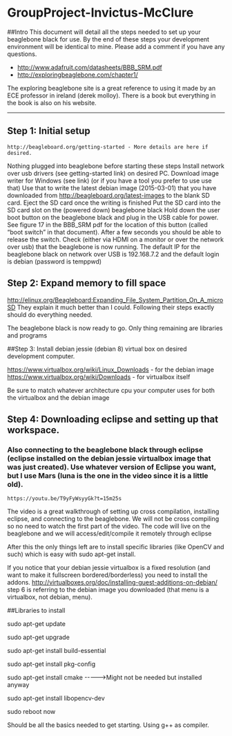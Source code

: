 # GroupProject-Invictus-McClure
##Intro
This document will detail all the steps needed to set up your beaglebone black for use. By the end of these steps your development environment will be identical to mine. Please add a comment if you have any questions.

- http://www.adafruit.com/datasheets/BBB_SRM.pdf
- http://exploringbeaglebone.com/chapter1/

The exploring beaglebone site is a great reference to using it made by an ECE professor in ireland (derek molloy). There is a book but everything in the book is also on his website.

----------------------------------------------------------------------------------------------------------------------------
## Step 1: Initial setup
	http://beagleboard.org/getting-started - More details are here if desired. 

Nothing plugged into beaglebone before starting these steps
Install network over usb drivers (see getting-started link) on desired PC.
Download image writer for Windows (see link) (or if you have a tool you prefer to use use that)
Use that to write the latest debian image (2015-03-01) that you have downloaded from http://beagleboard.org/latest-images to the blank SD card.
Eject the SD card once the writing is finished
Put the SD card into the SD card slot on the (powered down) beaglebone black
Hold down the user boot button on the beaglebone black and plug in the USB cable for power. See figure 17 in the BBB_SRM pdf for the location of this button (called “boot switch” in that document).
After a few seconds you should be able to release the switch. Check (either via HDMI on a monitor or over the network over usb) that the beaglebone is now running. 
The default IP for the beaglebone black on network over USB is 192.168.7.2 and the default login is debian (password is temppwd)

## Step 2: Expand memory to fill space
http://elinux.org/Beagleboard:Expanding_File_System_Partition_On_A_microSD
They explain it much better than I could. Following their steps exactly should do everything needed.

The beaglebone black is now ready to go. Only thing remaining are libraries and programs

##Step 3: Install debian jessie (debian 8) virtual box on desired development computer.

https://www.virtualbox.org/wiki/Linux_Downloads - for the debian image
https://www.virtualbox.org/wiki/Downloads - for virtualbox itself

Be sure to match whatever architecture cpu your computer uses for both the virtualbox and the debian image


## Step 4: Downloading eclipse and setting up that workspace. 
### Also connecting to the beaglebone black through eclipse (eclipse installed on the debian jessie virtualbox image that was just created). Use whatever version of Eclipse you want, but I use Mars (luna is the one in the video since it is a little old).
	https://youtu.be/T9yFyWsyyGk?t=15m25s

The video is a great walkthrough of setting up cross compilation, installing eclipse, and connecting to the beaglebone. We will not be cross compiling so no need to watch the first part of the video. The code will live on the beaglebone and we will access/edit/compile it remotely through eclipse


After this the only things left are to install specific libraries (like OpenCV and such) which is easy with sudo apt-get install. 

If you notice that your debian jessie virtualbox is a fixed resolution (and want to make it fullscreen bordered/borderless) you need to install the addons. 
http://virtualboxes.org/doc/installing-guest-additions-on-debian/
step 6 is referring to the debian image you downloaded (that menu is a virtualbox, not debian, menu).

##Libraries to install

sudo apt-get update

sudo apt-get upgrade

sudo apt-get install build-essential

sudo apt-get install pkg-config

sudo apt-get install cmake ----->Might not be needed but installed anyway

sudo apt-get install libopencv-dev

sudo reboot now




Should be all the basics needed to get starting. Using g++ as compiler. 
